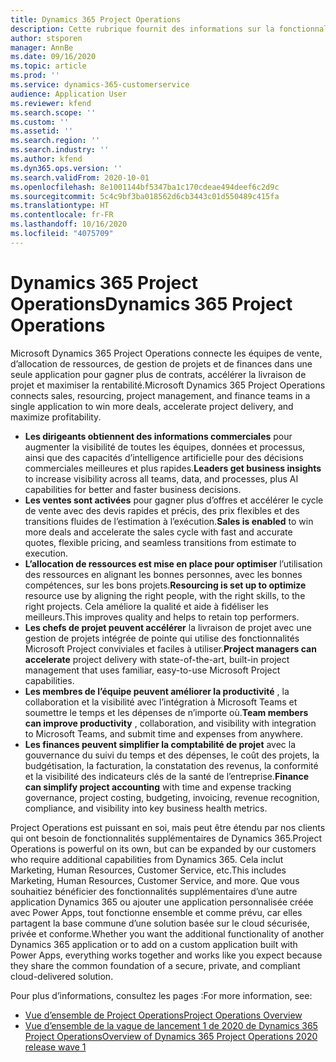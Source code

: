 ```yaml
---
title: Dynamics 365 Project Operations
description: Cette rubrique fournit des informations sur la fonctionnalité Gestion de projets dans Dynamics 365 Project Operations.
author: stsporen
manager: AnnBe
ms.date: 09/16/2020
ms.topic: article
ms.prod: ''
ms.service: dynamics-365-customerservice
audience: Application User
ms.reviewer: kfend
ms.search.scope: ''
ms.custom: ''
ms.assetid: ''
ms.search.region: ''
ms.search.industry: ''
ms.author: kfend
ms.dyn365.ops.version: ''
ms.search.validFrom: 2020-10-01
ms.openlocfilehash: 8e1001144bf5347ba1c170cdeae494deef6c2d9c
ms.sourcegitcommit: 5c4c9bf3ba018562d6cb3443c01d550489c415fa
ms.translationtype: HT
ms.contentlocale: fr-FR
ms.lasthandoff: 10/16/2020
ms.locfileid: "4075709"
---
```

# <a name="dynamics-365-project-operations"></a><span data-ttu-id="4ede2-103">Dynamics 365 Project Operations</span><span class="sxs-lookup"><span data-stu-id="4ede2-103">Dynamics 365 Project Operations</span></span>

<span data-ttu-id="4ede2-104">Microsoft Dynamics 365 Project Operations connecte les équipes de vente, d’allocation de ressources, de gestion de projets et de finances dans une seule application pour gagner plus de contrats, accélérer la livraison de projet et maximiser la rentabilité.</span><span class="sxs-lookup"><span data-stu-id="4ede2-104">Microsoft Dynamics 365 Project Operations connects sales, resourcing, project management, and finance teams in a single application to win more deals, accelerate project delivery, and maximize profitability.</span></span>

-   <span data-ttu-id="4ede2-105">**Les dirigeants obtiennent des informations commerciales** pour augmenter la visibilité de toutes les équipes, données et processus, ainsi que des capacités d’intelligence artificielle pour des décisions commerciales meilleures et plus rapides.</span><span class="sxs-lookup"><span data-stu-id="4ede2-105">**Leaders get business insights** to increase visibility across all teams, data, and processes, plus AI capabilities for better and faster business decisions.</span></span>
-   <span data-ttu-id="4ede2-106">**Les ventes sont activées** pour gagner plus d’offres et accélérer le cycle de vente avec des devis rapides et précis, des prix flexibles et des transitions fluides de l’estimation à l’exécution.</span><span class="sxs-lookup"><span data-stu-id="4ede2-106">**Sales is enabled** to win more deals and accelerate the sales cycle with fast and accurate quotes, flexible pricing, and seamless transitions from estimate to execution.</span></span>
-   <span data-ttu-id="4ede2-107">**L’allocation de ressources est mise en place pour optimiser** l’utilisation des ressources en alignant les bonnes personnes, avec les bonnes compétences, sur les bons projets.</span><span class="sxs-lookup"><span data-stu-id="4ede2-107">**Resourcing is set up to optimize** resource use by aligning the right people, with the right skills, to the right projects.</span></span> <span data-ttu-id="4ede2-108">Cela améliore la qualité et aide à fidéliser les meilleurs.</span><span class="sxs-lookup"><span data-stu-id="4ede2-108">This improves quality and helps to retain top performers.</span></span>
-   <span data-ttu-id="4ede2-109">**Les chefs de projet peuvent accélérer** la livraison de projet avec une gestion de projets intégrée de pointe qui utilise des fonctionnalités Microsoft Project conviviales et faciles à utiliser.</span><span class="sxs-lookup"><span data-stu-id="4ede2-109">**Project managers can accelerate** project delivery with state-of-the-art, built-in project management that uses familiar, easy-to-use Microsoft Project capabilities.</span></span>
-   <span data-ttu-id="4ede2-110">**Les membres de l’équipe peuvent améliorer la productivité** , la collaboration et la visibilité avec l’intégration à Microsoft Teams et soumettre le temps et les dépenses de n’importe où.</span><span class="sxs-lookup"><span data-stu-id="4ede2-110">**Team members can improve productivity** , collaboration, and visibility with integration to Microsoft Teams, and submit time and expenses from anywhere.</span></span>
-   <span data-ttu-id="4ede2-111">**Les finances peuvent simplifier la comptabilité de projet** avec la gouvernance du suivi du temps et des dépenses, le coût des projets, la budgétisation, la facturation, la constatation des revenus, la conformité et la visibilité des indicateurs clés de la santé de l’entreprise.</span><span class="sxs-lookup"><span data-stu-id="4ede2-111">**Finance can simplify project accounting** with time and expense tracking governance, project costing, budgeting, invoicing, revenue recognition, compliance, and visibility into key business health metrics.</span></span>

<span data-ttu-id="4ede2-112">Project Operations est puissant en soi, mais peut être étendu par nos clients qui ont besoin de fonctionnalités supplémentaires de Dynamics 365.</span><span class="sxs-lookup"><span data-stu-id="4ede2-112">Project Operations is powerful on its own, but can be expanded by our customers who require additional capabilities from Dynamics 365.</span></span> <span data-ttu-id="4ede2-113">Cela inclut Marketing, Human Resources, Customer Service, etc.</span><span class="sxs-lookup"><span data-stu-id="4ede2-113">This includes Marketing, Human Resources, Customer Service, and more.</span></span> <span data-ttu-id="4ede2-114">Que vous souhaitiez bénéficier des fonctionnalités supplémentaires d’une autre application Dynamics 365 ou ajouter une application personnalisée créée avec Power Apps, tout fonctionne ensemble et comme prévu, car elles partagent la base commune d’une solution basée sur le cloud sécurisée, privée et conforme.</span><span class="sxs-lookup"><span data-stu-id="4ede2-114">Whether you want the additional functionality of another Dynamics 365 application or to add on a custom application built with Power Apps, everything works together and works like you expect because they share the common foundation of a secure, private, and compliant cloud-delivered solution.</span></span>

<span data-ttu-id="4ede2-115">Pour plus d’informations, consultez les pages :</span><span class="sxs-lookup"><span data-stu-id="4ede2-115">For more information, see:</span></span>

- [<span data-ttu-id="4ede2-116">Vue d’ensemble de Project Operations</span><span class="sxs-lookup"><span data-stu-id="4ede2-116">Project Operations Overview</span></span>](https://dynamics.microsoft.com/en-us/project-operations/overview/)
- [<span data-ttu-id="4ede2-117">Vue d’ensemble de la vague de lancement 1 de 2020 de Dynamics 365 Project Operations</span><span class="sxs-lookup"><span data-stu-id="4ede2-117">Overview of Dynamics 365 Project Operations 2020 release wave 1</span></span>](https://docs.microsoft.com/dynamics365-release-plan/2020wave1/dynamics365-project-operations/)

